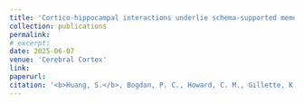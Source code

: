 ```yaml
---
title: 'Cortico-hippocampal interactions underlie schema-supported memory encoding in older adults'
collection: publications
permalink: 
# excerpt: 
date: 2025-06-07
venue: 'Cerebral Cortex'
link: 
paperurl: 
citation: '<b>Huang, S.</b>, Bogdan, P. C., Howard, C. M., Gillette, K., Deng, L., Welch, E., McAllister, M. L., Giovanello, K. S., Davis, S. W., & Cabeza, R. (under review). Cortico-hippocampal interactions underlie schema-supported memory encoding in older adults. <i>Cerebral Cortex</i>.'
---
```

